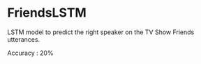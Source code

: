 # FriendsLSTM
LSTM model to predict the right speaker on the TV Show Friends utterances.

Accuracy : 20%
